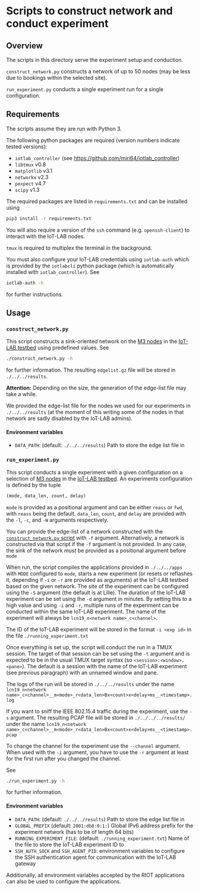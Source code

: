 # Scripts to construct network and conduct experiment

## Overview

The scripts in this directory serve the experiment setup and conduction.

`construct_network.py` constructs a network of up to 50 nodes (may be less due
to bookings within the selected site).

`run_experiment.py` conducts a single experiment run for a single configuration.

## Requirements
The scripts assume they are run with Python 3.

The following python packages are required (version numbers indicate tested
versions):

- `iotlab_controller` (see https://github.com/miri64/iotlab_controller)
- `libtmux` v0.8
- `matplotlib` v3.1
- `networkx` v2.3
- `pexpect` v4.7
- `scipy` v1.3

The required packages are listed in `requirements.txt` and can be installed
using

```sh
pip3 install -r requirements.txt
```

You will also require a version of the `ssh` command (e.g. `openssh-client`) to
interact with the IoT-LAB nodes.

`tmux` is required to multiplex the terminal in the background.

You must also configure your IoT-LAB credentials using `iotlab-auth` which is
provided by the `iotlabcli` python package (which is automatically installed
with `iotlab_controller`). See

```sh
iotlab-auth -h
```

for further instructions.

## Usage

### `construct_network.py`

This script constructs a sink-oriented network on the [M3 nodes] in the [IoT-LAB
testbed] using predefined values. See

```sh
./construct_network.py -h
```

for further information. The resulting `edgelist.gz` file will be stored in
`./../../results`.

**Attention:** Depending on the size, the generation of the edge-list file may
take a while.

We provided the edge-list file for the nodes we used for our experiments in
`./../../results` (at the moment of this writing some of the nodes in that
network are sadly disabled by the IoT-LAB admins).

#### Environment variables

- `DATA_PATH`: (default: `./../../results`) Path to store the edge list file in

### `run_experiment.py`

This script conducts a single experiment with a given configuration on a
selection of [M3 nodes] in the [IoT-LAB testbed]. An experiments configuration
is defined by the tuple

```py
(mode, data_len, count, delay)
```

`mode` is provided as a positional argument and can be either `reass` or `fwd`,
with `reass` being the default. `data_len`, `count`, and `delay` are provided
with the `-l`, `-c`, and `-W` arguments respectively.

You can provide the edge-list of a network constructed with the
[`construct_network.py` script](#construct_networkpy) with `-f` argument.
Alternatively, a network is constructed via that script if the `-f` argument is
not provided. In any case, the sink of the network *must* be provided as a
positional argument before `mode`

When run, the script compiles the applications provided in `./../../apps` with
`MODE` configured to `mode`, starts a new experiment (or resets or reflashes it,
depending if `-i` or `-r` are provided as arguments) at the IoT-LAB testbed
based on the given network. The site of the experiment can be configured using
the `-S` argument (the default is at Lille). The duration of the IoT-LAB
experiment can be set using the `-d` argument in minutes. By setting this to a
high value and using `-i` and `-r`, multiple runs of the experiment can be
conducted within the same IoT-LAB experiment. The name of the experiment will
always be `lcn19_n<network name>_c<channel>`.

The ID of the IoT-LAB experiment will be stored in the format
`-i <exp id>` in the file `./running_experiment.txt`

Once everything is set up, the script will conduct the run in a TMUX session.
The target of that session can be set using the `-t` argument and is expected to
be in the usual TMUX target syntax (so `<session>:<window>.<pane>`). The default
is a session with the name of the IoT-LAB experiment (see previous paragraph)
with an unnamed window and pane.

The logs of the run will be stored in `./../../results` under the name
`lcn19_n<network name>_c<channel>__m<mode>_r<data_len>Bx<count>x<delay>ms__<timestamp>.log`

If you want to sniff the IEEE 802.15.4 traffic during the experiment, use the
`-s` argument. The resulting PCAP file will be stored in `./../../../results/`
under the name
`lcn19_n<network name>_c<channel>__m<mode>_r<data_len>Bx<count>x<delay>ms__<timestamp>.pcap`

To change the channel for the experiment use the `--channel` argument. When used
with the `-i` argument, you have to use the `-r` argument at least for the first
run after you changed the channel.

See

```sh
./run_experiment.py -h
```

for further information.

#### Environment variables

- `DATA_PATH`: (default: `./../../results`) Path to store the edge list file in
- `GLOBAL_PREFIX` (default: `2001:db8:0:1:`) Global IPv6 address prefix for the
  experiment network (has to be of length 64 bits)
- `RUNNING_EXPERIMENT_FILE`: (default: `./running_experiment.txt`) Name of the
  file to store the IoT-LAB experiment ID to
- `SSH_AUTH_SOCK` and `SSH_AGENT_PID`: environment variables to configure the
  SSH authentication agent for communication with the IoT-LAB gateway

Additionally, all environment variables accepted by the RIOT applications can
also be used to configure the applications.

[M3 nodes]: https://www.iot-lab.info/hardware/m3/
[IoT-LAB testbed]: https://www.iot-lab.info/

